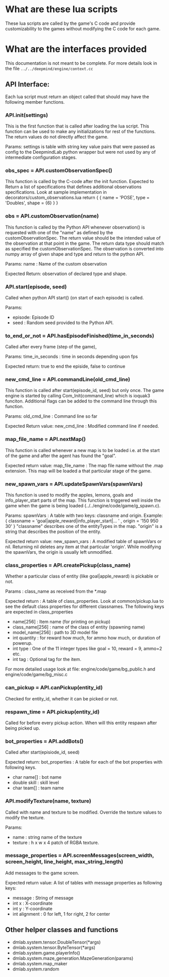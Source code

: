 # What are these lua scripts
These lua scripts are called by the game's C code and provide
customizability to the games without modifying the C code for each
game.

# What are the interfaces provided
This documentation is not meant to be complete. For more details look in the file
`../../deepmind/engine/context.cc`

## API Interface:
Each lua script must return an object called that should may have
the following member functions.

### API.init(settings)
This is the first function that is called after loading the lua
script. This function can be used to make any initializations for rest of
the functions. The return values do not directly affect the game.

Params: settings is table with string key value pairs that were passed as
config to the DeepmindLab python wrapper but were not used by any of
intermediate configuration stages.
       

### obs_spec = API.customObservationSpec()
This function is called by the C-code after the init function.
Expected to Return a list of specifications that defines additional
observations specifications.
Look at sample implementation in decorators/custom_observations.lua
return { { name = 'POSE', type = 'Doubles', shape = {6} } }

### obs = API.customObservation(name)
This function is called by the Python API whenever observation() is requested
with one of the "name" as defined by the customObservationSpec. The return value
should be the intended value of the observation at that point in the game.
The return data type should match as specified the customObservationSpec.
The observation is converted into numpy array of given shape and
type and return to the python API.

Params: name : Name of the custom observation

Expected Return: observation of declared type and shape.
  
### API.start(episode, seed)
Called when python API start() (on start of each episode) is called.

Params:
* episode: Episode ID
* seed   : Random seed provided to the Python API.
  
### to_end_or_not = API.hasEpisodeFinished(time_in_seconds)
Called after every frame (step of the game),

Params: time_in_seconds : time in seconds depending upon fps

Expected return: true to end the episide, false to continue
  
### new_cmd_line = API.commandLine(old_cmd_line)
This function is called after start(episode_id, seed) but only once.
The game engine is started by calling Com_Init(command_line) which is
ioquak3 funciton. Additional flags can be added to the command line
through this function.

Params: old_cmd_line : Command line so far

Expected Return value: new_cmd_line : Modified command line if needed.

### map_file_name = API.nextMap()
This function is called whenever a new map is to be loaded i.e. at the start
of the game and after the agent has found the "goal".

Expected return value: map_file_name : The map file name without the
.map extension. This map will be loaded a that particular stage of the game.
  
### new_spawn_vars = API.updateSpawnVars(spawnVars)
This function is used to modify the apples, lemons, goals and info_player_start
parts of the map. This function is triggered well inside the game
when the game is being loaded (../../engine/code/game/g_spawn.c).

Params: spawnVars : A table with two keys: classname and origin. Example:
{ classname = 'goal|apple_reward|info_player_start|... '
, origin = '150 950 30' }
"classname" describes one of the entityTypes in the map.
"origin" is a string that describes the position of the entity.

Expected return value: new_spawn_vars : A modified table of spawnVars or nil.
Returning nil deletes any item at that particular 'origin'.
While modifying the spawnVars, the origin is usually left unmodified.
  
### class_properties = API.createPickup(class_name)
Whether a particular class of entity (like goal|apple_reward) is
pickable or not.

Params : class_name as received from the *.map

Expected return : A table of class_properties. Look at
common/pickup.lua to see the default class properties for
different classnames. The following keys are expected in class_properties

- name[256] : Item name (for printing on pickup)
- class_name[256] : name of the class of entity (spawning name)
- model_name[256] : path to 3D model file
- int quantity : for reward how much, for ammo how much, or duration of powerup.
- int type : One of the 11 integer types like goal = 10, reward =
  9, ammo=2 etc.
- int tag : Optional tag for the item.

For more detailed usage look at file: engine/code/game/bg_public.h and engine/code/game/bg_misc.c

### can_pickup = API.canPickup(entity_id)
Checked for entity_id, whether it can be picked or not.

### respawn_time = API.pickup(entity_id)
Called for before every pickup action. When will this entity respawn
after being picked up.

### bot_properties = API.addBots()
Called after start(episiode_id, seed)

Expected return: bot_properties : A table for each of the bot
properties with following keys.
- char name[] : bot name
- double skill : skill level
- char team[] : team name

### API.modifyTexture(name, texture)
Called with name and texture to be modified. Override the texture
values to modify the texture.

Params:
* name : string name of the texture
* texture : h x w x 4 patch of RGBA texture.
 
### message_properties = API.screenMessages(screen_width, screen_height, line_height, max_string_length)
Add messages to the game screen.

Expected return value: A list of tables with message properties as following keys:
- message : String of message
- int x : X-coordinate 
- int y : Y-coordinate
- int alignment : 0 for left, 1  for right, 2 for center
  
## Other helper classes and functions
* dmlab.system.tensor.DoubleTensor(*args)
* dmlab.system.tensor.ByteTensor(*args)
* dmlab.system.game.playerInfo()
* dmlab.system.maze_generation.MazeGeneration(params)
* dmlab.system.map_maker
* dmlab.system.random

